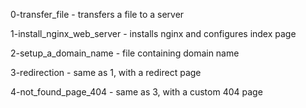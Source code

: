 0-transfer_file - transfers a file to a server

1-install_nginx_web_server - installs nginx and configures index page

2-setup_a_domain_name - file containing domain name

3-redirection - same as 1, with a redirect page

4-not_found_page_404 - same as 3, with a custom 404 page
